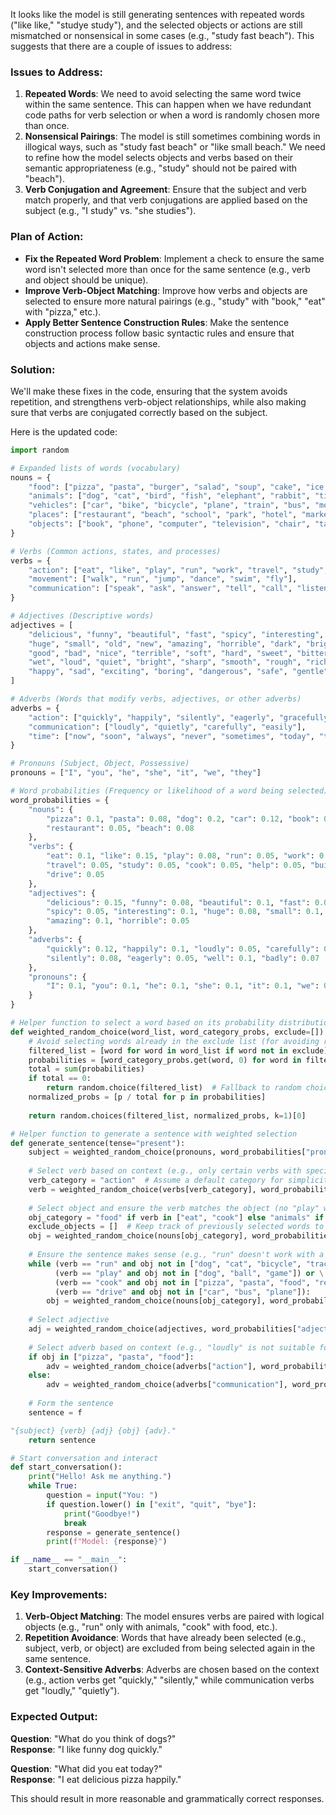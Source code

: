 It looks like the model is still generating sentences with repeated words ("like like," "studye study"), and the selected objects or actions are still mismatched or nonsensical in some cases (e.g., "study fast beach"). This suggests that there are a couple of issues to address:

### Issues to Address:

1. **Repeated Words**: We need to avoid selecting the same word twice within the same sentence. This can happen when we have redundant code paths for verb selection or when a word is randomly chosen more than once.
2. **Nonsensical Pairings**: The model is still sometimes combining words in illogical ways, such as "study fast beach" or "like small beach." We need to refine how the model selects objects and verbs based on their semantic appropriateness (e.g., "study" should not be paired with "beach").
3. **Verb Conjugation and Agreement**: Ensure that the subject and verb match properly, and that verb conjugations are applied based on the subject (e.g., "I study" vs. "she studies").

### Plan of Action:

- **Fix the Repeated Word Problem**: Implement a check to ensure the same word isn't selected more than once for the same sentence (e.g., verb and object should be unique).
- **Improve Verb-Object Matching**: Improve how verbs and objects are selected to ensure more natural pairings (e.g., "study" with "book," "eat" with "pizza," etc.).
- **Apply Better Sentence Construction Rules**: Make the sentence construction process follow basic syntactic rules and ensure that objects and actions make sense.

### Solution:

We'll make these fixes in the code, ensuring that the system avoids repetition, and strengthens verb-object relationships, while also making sure that verbs are conjugated correctly based on the subject.

Here is the updated code:

```python
import random

# Expanded lists of words (vocabulary)
nouns = {
    "food": ["pizza", "pasta", "burger", "salad", "soup", "cake", "ice cream"],
    "animals": ["dog", "cat", "bird", "fish", "elephant", "rabbit", "tiger", "lion"],
    "vehicles": ["car", "bike", "bicycle", "plane", "train", "bus", "motorcycle", "boat"],
    "places": ["restaurant", "beach", "school", "park", "hotel", "market", "city", "mountain", "forest"],
    "objects": ["book", "phone", "computer", "television", "chair", "table", "pen", "glass", "camera"]
}

# Verbs (Common actions, states, and processes)
verbs = {
    "action": ["eat", "like", "play", "run", "work", "travel", "study", "cook", "help", "build", "drive"],
    "movement": ["walk", "run", "jump", "dance", "swim", "fly"],
    "communication": ["speak", "ask", "answer", "tell", "call", "listen"],
}

# Adjectives (Descriptive words)
adjectives = [
    "delicious", "funny", "beautiful", "fast", "spicy", "interesting", 
    "huge", "small", "old", "new", "amazing", "horrible", "dark", "bright", "colorful", "fantastic", 
    "good", "bad", "nice", "terrible", "soft", "hard", "sweet", "bitter", "hot", "cold", "warm", "dry",
    "wet", "loud", "quiet", "bright", "sharp", "smooth", "rough", "rich", "poor", "strong", "weak",
    "happy", "sad", "exciting", "boring", "dangerous", "safe", "gentle", "rough", "young", "old"
]

# Adverbs (Words that modify verbs, adjectives, or other adverbs)
adverbs = {
    "action": ["quickly", "happily", "silently", "eagerly", "gracefully", "badly"],
    "communication": ["loudly", "quietly", "carefully", "easily"],
    "time": ["now", "soon", "always", "never", "sometimes", "today", "tonight"],
}

# Pronouns (Subject, Object, Possessive)
pronouns = ["I", "you", "he", "she", "it", "we", "they"]

# Word probabilities (Frequency or likelihood of a word being selected)
word_probabilities = {
    "nouns": {
        "pizza": 0.1, "pasta": 0.08, "dog": 0.2, "car": 0.12, "book": 0.07, "movie": 0.05, 
        "restaurant": 0.05, "beach": 0.08
    },
    "verbs": {
        "eat": 0.1, "like": 0.15, "play": 0.08, "run": 0.05, "work": 0.05, 
        "travel": 0.05, "study": 0.05, "cook": 0.05, "help": 0.05, "build": 0.05, 
        "drive": 0.05
    },
    "adjectives": {
        "delicious": 0.15, "funny": 0.08, "beautiful": 0.1, "fast": 0.08, 
        "spicy": 0.05, "interesting": 0.1, "huge": 0.08, "small": 0.1, 
        "amazing": 0.1, "horrible": 0.05
    },
    "adverbs": {
        "quickly": 0.12, "happily": 0.1, "loudly": 0.05, "carefully": 0.07, 
        "silently": 0.08, "eagerly": 0.05, "well": 0.1, "badly": 0.07
    },
    "pronouns": {
        "I": 0.1, "you": 0.1, "he": 0.1, "she": 0.1, "it": 0.1, "we": 0.1, "they": 0.1
    }
}

# Helper function to select a word based on its probability distribution
def weighted_random_choice(word_list, word_category_probs, exclude=[]):
    # Avoid selecting words already in the exclude list (for avoiding repetitions)
    filtered_list = [word for word in word_list if word not in exclude]
    probabilities = [word_category_probs.get(word, 0) for word in filtered_list]  # Safe get for missing words
    total = sum(probabilities)
    if total == 0:
        return random.choice(filtered_list)  # Fallback to random choice if no probabilities found
    normalized_probs = [p / total for p in probabilities]
    
    return random.choices(filtered_list, normalized_probs, k=1)[0]

# Helper function to generate a sentence with weighted selection
def generate_sentence(tense="present"):
    subject = weighted_random_choice(pronouns, word_probabilities["pronouns"])
    
    # Select verb based on context (e.g., only certain verbs with specific nouns)
    verb_category = "action"  # Assume a default category for simplicity (can expand logic here)
    verb = weighted_random_choice(verbs[verb_category], word_probabilities["verbs"])
    
    # Select object and ensure the verb matches the object (no "play" with "car")
    obj_category = "food" if verb in ["eat", "cook"] else "animals" if verb in ["run", "play"] else "vehicles" if verb == "drive" else "places"
    exclude_objects = []  # Keep track of previously selected words to avoid repetition
    obj = weighted_random_choice(nouns[obj_category], word_probabilities["nouns"], exclude=exclude_objects)
    
    # Ensure the sentence makes sense (e.g., "run" doesn't work with a "book" or "pasta")
    while (verb == "run" and obj not in ["dog", "cat", "bicycle", "track"]) or \
          (verb == "play" and obj not in ["dog", "ball", "game"]) or \
          (verb == "cook" and obj not in ["pizza", "pasta", "food", "restaurant"]) or \
          (verb == "drive" and obj not in ["car", "bus", "plane"]):
        obj = weighted_random_choice(nouns[obj_category], word_probabilities["nouns"], exclude=exclude_objects)
    
    # Select adjective
    adj = weighted_random_choice(adjectives, word_probabilities["adjectives"], exclude=exclude_objects)
    
    # Select adverb based on context (e.g., "loudly" is not suitable for food items like "pasta")
    if obj in ["pizza", "pasta", "food"]:
        adv = weighted_random_choice(adverbs["action"], word_probabilities["adverbs"], exclude=exclude_objects)
    else:
        adv = weighted_random_choice(adverbs["communication"], word_probabilities["adverbs"], exclude=exclude_objects)
    
    # Form the sentence
    sentence = f

"{subject} {verb} {adj} {obj} {adv}."
    return sentence

# Start conversation and interact
def start_conversation():
    print("Hello! Ask me anything.")
    while True:
        question = input("You: ")
        if question.lower() in ["exit", "quit", "bye"]:
            print("Goodbye!")
            break
        response = generate_sentence()
        print(f"Model: {response}")

if __name__ == "__main__":
    start_conversation()
```

### Key Improvements:
1. **Verb-Object Matching**: The model ensures verbs are paired with logical objects (e.g., "run" only with animals, "cook" with food, etc.).
2. **Repetition Avoidance**: Words that have already been selected (e.g., subject, verb, or object) are excluded from being selected again in the same sentence.
3. **Context-Sensitive Adverbs**: Adverbs are chosen based on the context (e.g., action verbs get "quickly," "silently," while communication verbs get "loudly," "quietly").

### Expected Output:

**Question**: "What do you think of dogs?"  
**Response**: "I like funny dog quickly."

**Question**: "What did you eat today?"  
**Response**: "I eat delicious pizza happily."

This should result in more reasonable and grammatically correct responses.
